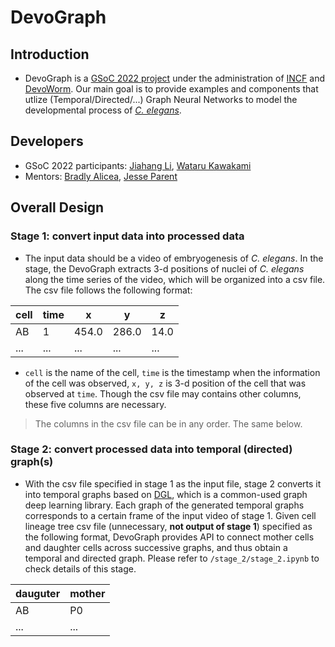 # DevoGraph
## Introduction
* DevoGraph is a [GSoC 2022 project](https://neurostars.org/t/gsoc-2022-project-idea-gnns-as-developmental-networks/21368) under the administration of [INCF](https://www.incf.org/) and [DevoWorm](https://devoworm.weebly.com/). Our main goal is to provide examples and components that utlize (Temporal/Directed/...) Graph Neural Networks to model the developmental process of *[C. elegans](https://en.wikipedia.org/wiki/Caenorhabditis_elegans)*. 

## Developers
* GSoC 2022 participants: [Jiahang Li](https://github.com/LspongebobJH), [Wataru Kawakami](https://github.com/watarungurunnn)
* Mentors: [Bradly Alicea](https://bradly-alicea.weebly.com/), [Jesse Parent](https://jesparent.github.io/)

## Overall Design
### Stage 1: convert input data into processed data
* The input data should be a video of embryogenesis of *C. elegans*. In the stage, the DevoGraph extracts 3-d positions of nuclei of *C. elegans* along the time series of the video, which will be organized into a csv file. The csv file follows the following format:

|cell| time | x | y | z |
| ---- | ---- | ---- | ---- | ---- |
| AB | 1 | 454.0 | 286.0 | 14.0 |
| ... | ... | ... | ... | ... |

* `cell` is the name of the cell, `time` is the timestamp when the information of the cell was observed, `x, y, z` is 3-d position of the cell that was observed at `time`. Though the csv file may contains other columns, these five columns are necessary.

> The columns in the csv file can be in any order. The same below.

### Stage 2: convert processed data into temporal (directed) graph(s)
* With the csv file specified in stage 1 as the input file, stage 2 converts it into temporal graphs based on [DGL](https://www.dgl.ai/), which is a common-used graph deep learning library. Each graph of the generated temporal graphs corresponds to a certain frame of the input video of stage 1. Given cell lineage tree csv file (unnecessary, **not output of stage 1**) specified as the following format, DevoGraph provides API to connect mother cells and daughter cells across successive graphs, and thus obtain a temporal and directed graph. Please refer to `/stage_2/stage_2.ipynb` to check details of this stage.

|dauguter| mother |
| ---- | ---- |
| AB | P0 |
| ... | ... |


